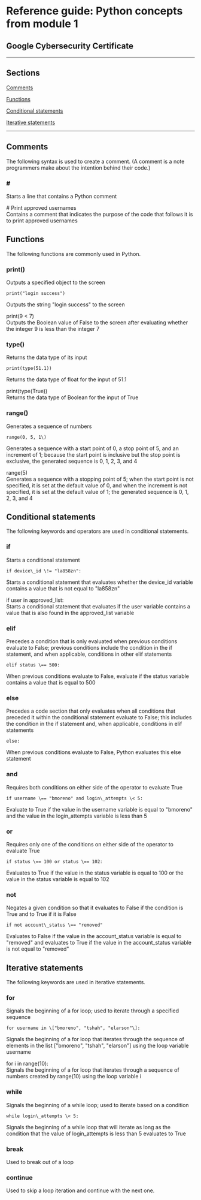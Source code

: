 # Reference guide: Python concepts from module 1 

## Google Cybersecurity Certificate

---

## Sections

[Comments](#bookmark=id.xcx24prio5ex)

[Functions](#bookmark=id.uh4rjkgvfdy)

[Conditional statements](#bookmark=id.63b3hqo0vf85)

[Iterative statements](#bookmark=id.5raz44lb3vh7)

---

## Comments

The following syntax is used to create a comment. (A comment is a note programmers make about the intention behind their code.)

### **\#**

Starts a line that contains a Python comment

\# Print approved usernames  
Contains a comment that indicates the purpose of the code that follows it is to print approved usernames

## 

## Functions

The following functions are commonly used in Python. 

### **print()**

Outputs a specified object to the screen

	print("login success")  
Outputs the string "login success" to the screen

print(9 \< 7\)  
Outputs the Boolean value of False to the screen after evaluating whether the integer 9 is less than the integer 7

### **type()**

Returns the data type of its input

	print(type(51.1))  
Returns the data type of float for the input of 51.1

print(type(True))  
Returns the data type of Boolean for the input of True

### **range()**

Generates a sequence of numbers

	range(0, 5, 1\)  
Generates a sequence with a start point of 0, a stop point of 5, and an increment of 1; because the start point is inclusive but the stop point is exclusive, the generated sequence is 0, 1, 2, 3, and 4 

range(5)  
Generates a sequence with a stopping point of 5; when the start point is not specified, it is set at the default value of 0, and when the increment is not specified, it is set at the default value of 1; the generated sequence is 0, 1, 2, 3, and 4 

## Conditional statements

The following keywords and operators are used in conditional statements. 

### **if**

Starts a conditional statement

	if device\_id \!= "la858zn":  
Starts a conditional statement that evaluates whether the device\_id variable contains a value that is not equal to "la858zn"

if user in approved\_list:  
Starts a conditional statement that evaluates if the user variable contains a value that is also found in the approved\_list variable

### **elif**

Precedes a condition that is only evaluated when previous conditions evaluate to False; previous conditions include the condition in the if statement, and when applicable, conditions in other elif statements

	elif status \== 500:  
When previous conditions evaluate to False, evaluate if the status variable contains a value that is equal to 500

### **else**

Precedes a code section that only evaluates when all conditions that preceded it within the conditional statement evaluate to False; this includes the condition in the if statement and, when applicable, conditions in elif statements 

	else:  
When previous conditions evaluate to False, Python evaluates this else statement

### 

### **and**

Requires both conditions on either side of the operator to evaluate True

	if username \== "bmoreno" and login\_attempts \< 5:  
Evaluate to True if the value in the username variable is equal to  "bmoreno" and the value in the login\_attempts variable is less than 5

### **or**

Requires only one of the conditions on either side of the operator to evaluate True

	if status \== 100 or status \== 102:  
Evaluates to True if the value in the status variable is equal to 100 or the value in the  status variable is equal to 102

### **not**

Negates a given condition so that it evaluates to False if the condition is True and to True if it is False

	if not account\_status \== "removed"  
Evaluates to False if the value in the account\_status variable is equal to "removed" and evaluates to True if the value in the account\_status variable is not equal to "removed"

## Iterative statements

The following keywords are used in iterative statements. 

### **for**

Signals the beginning of a for loop; used to iterate through a specified sequence

	for username in \["bmoreno", "tshah", "elarson"\]:  
Signals the beginning of a for loop that iterates through the sequence of elements in the list \["bmoreno", "tshah", "elarson"\] using the loop variable username

for i in range(10):  
Signals the beginning of a for loop that iterates through a sequence of numbers created by range(10) using the loop variable i

### **while**

Signals the beginning of a while loop; used to iterate based on a condition

	while login\_attempts \< 5:  
Signals the beginning of a while loop that will iterate as long as the condition that the value of login\_attempts is less than 5 evaluates to True

### **break**

Used to break out of a loop

### **continue**

Used to skip a loop iteration and continue with the next one.
